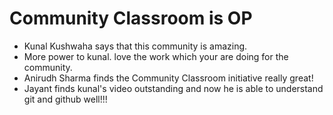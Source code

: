# Community Classroom is OP


- Kunal Kushwaha says that this community is amazing.
- More power to kunal. love the work which your are doing for the community.
- Anirudh Sharma finds the Community Classroom initiative really great!
- Jayant finds kunal's video outstanding and now he is able to understand git and github well!!!
